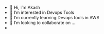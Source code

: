 - 👋 Hi, I’m Akash
- 👀 I’m interested in Devops Tools
- 🌱 I’m currently learning Devops tools in AWS
- 💞️ I’m looking to collaborate on ...
-

<!---
So Far i have 2 repos, the first one is on CICD AWS Pipeline and second is my work in AWS networking. 
You can use the material i have created to practice or give me ideas on how it can be made simpler or improved.  
--->
